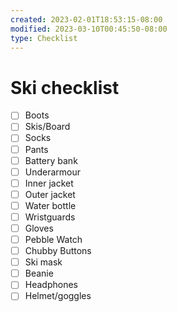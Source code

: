 ```yaml
---
created: 2023-02-01T18:53:15-08:00
modified: 2023-03-10T00:45:50-08:00
type: Checklist
---
```


# Ski checklist

- [ ] Boots
- [ ] Skis/Board
- [ ] Socks
- [ ] Pants
- [ ] Battery bank
- [ ] Underarmour
- [ ] Inner jacket
- [ ] Outer jacket
- [ ] Water bottle
- [ ] Wristguards
- [ ] Gloves
- [ ] Pebble Watch
- [ ] Chubby Buttons
- [ ] Ski mask
- [ ] Beanie
- [ ] Headphones
- [ ] Helmet/goggles
